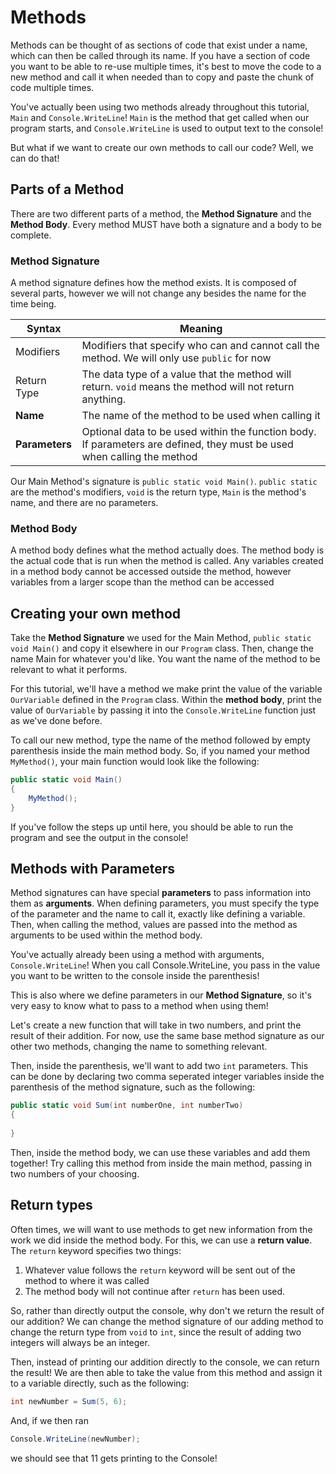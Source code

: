 ﻿# Methods
Methods can be thought of as sections of code that exist under a name, which can then be called through its name.
If you have a section of code you want to be able to re-use multiple times, it's best to move the code to a new
method and call it when needed than to copy and paste the chunk of code multiple times.

You've actually been using two methods already throughout this tutorial, `Main` and `Console.WriteLine`!
`Main` is the method that get called when our program starts, 
and `Console.WriteLine` is used to output text to the console!

But what if we want to create our own methods to call our code? Well, we can do that!

## Parts of a Method
There are two different parts of a method, the **Method Signature** and the **Method Body**.
Every method MUST have both a signature and a body to be complete.

### Method Signature
A method signature defines how the method exists. It is composed of several parts, 
however we will not change any besides the name for the time being.

| Syntax         | Meaning                                                                                                                 |
|----------------|-------------------------------------------------------------------------------------------------------------------------|
| Modifiers      | Modifiers that specify who can and cannot call the method. We will only use `public` for now                            |
| Return Type    | The data type of a value that the method will return. `void` means the method will not return anything.                 |
| **Name**       | The name of the method to be used when calling it                                                                       |
| **Parameters** | Optional data to be used within the function body. If parameters are defined, they must be used when calling the method |

Our Main Method's signature is `public static void Main()`. `public static` are the method's modifiers, 
`void` is the return type, `Main` is the method's name, and there are no parameters.

### Method Body 
A method body defines what the method actually does. 
The method body is the actual code that is run when the method is called.
Any variables created in a method body cannot be accessed outside the method, 
however variables from a larger scope than the method can be accessed  

## Creating your own method
Take the **Method Signature** we used for the Main Method, `public static void Main()` and copy it elsewhere in our
`Program` class. Then, change the name Main for whatever you'd like.
You want the name of the method to be relevant to what it performs. 

For this tutorial, we'll have a method we make print the value of the variable `OurVariable` defined in the `Program` class.
Within the **method body**, print the value of `OurVariable` by passing it into the `Console.WriteLine` function
just as we've done before.

To call our new method, type the name of the method followed by empty parenthesis inside the main method body.
So, if you named your method `MyMethod()`, your main function would look like the following:

```cs
public static void Main() 
{
    MyMethod();
}
```

If you've follow the steps up until here, you should be able to run the program and see the output in the console!

## Methods with Parameters
Method signatures can have special **parameters** to pass information into them as **arguments**.
When defining parameters, you must specify the type of the parameter and the name to call it, 
exactly like defining a variable. Then, when calling the method, values are passed into the method as arguments
to be used within the method body.

You've actually already been using a method with arguments, `Console.WriteLine`! 
When you call Console.WriteLine, you pass in the value you want to be written to the console inside the parenthesis!

This is also where we define parameters in our **Method Signature**, so it's very easy to know what to pass to a method 
when using them!

Let's create a new function that will take in two numbers, and print the result of their addition.
For now, use the same base method signature as our other two methods, changing the name to something relevant.

Then, inside the parenthesis, we'll want to add two `int` parameters. 
This can be done by declaring two comma seperated integer variables inside the parenthesis of the method signature, 
such as the following:

```csharp
public static void Sum(int numberOne, int numberTwo) 
{
    
}
```

Then, inside the method body, we can use these variables and add them together!
Try calling this method from inside the main method, passing in two numbers of your choosing.

## Return types
Often times, we will want to use methods to get new information from the work we did inside the method body.
For this, we can use a **return value**.
The `return` keyword specifies two things:
1. Whatever value follows the `return` keyword will be sent out of the method to where it was called
2. The method body will not continue after `return` has been used.

So, rather than directly output the console, why don't we return the result of our addition?
We can change the method signature of our adding method to change the return type from `void` to `int`, 
since the result of adding two integers will always be an integer.

Then, instead of printing our addition directly to the console, we can return the result!
We are then able to take the value from this method and assign it to a variable directly, such as the following:
```csharp
int newNumber = Sum(5, 6);
```

And, if we then ran
```csharp
Console.WriteLine(newNumber);
```

we should see that 11 gets printing to the Console!




